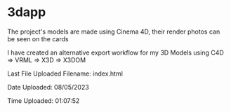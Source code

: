 # 3dapp

The project's models are made using Cinema 4D, their render photos can be seen on the cards

I have created an alternative export workflow for my 3D Models using C4D => VRML => X3D => X3DOM

Last File Uploaded Filename: index.html

Date Uploaded: 08/05/2023

Time Uploaded: 01:07:52
